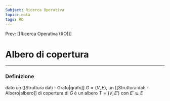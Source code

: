 ```yaml
---
Subject: Ricerca Operativa
topic: nota
tags: RO
---
```


Prev: [[Ricerca Operativa (RO)]]

# Albero di copertura
---

### Definizione
dato un [[Struttura dati - Grafo|grafo]] $G = (V,E)$, un [[Struttura dati - Albero|albero]] di copertura di $G$ è un albero $T = (V,E')$ con $E' \subseteq E$
